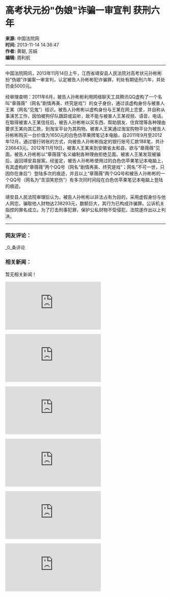 # 高考状元扮"伪娘"诈骗一审宣判 获刑六年

**来源:** 中国法院网  
**时间:** 2013-11-14 14:36:47  
**作者:** 黄聪, 苏娟  
**编辑:** 周利航  

---

中国法院网讯，2013年11月14日上午，江西省靖安县人民法院对高考状元孙彬彬扮“伪娘”诈骗案一审宣判，认定被告人孙彬彬犯诈骗罪，判处有期徒刑六年，并处罚金5000元。  

经审理查明：2011年6月，被告人孙彬彬利用网络聊天工具腾讯QQ虚构了一个名叫“章薇薇”（网名“剧情再美、终究是戏”）的女子身份，通过该虚构身份与被害人王某（网名“见鬼”）结识。被告人孙彬彬以虚构身份与王某在网上恋爱，并自称从事演艺工作，因怕被狗仔队跟踪或监听，故不能与被害人王某视频、语音、电话。在取得被害人王某信任后，被告人孙彬彬以买东西、帮助朋友、住宾馆等各种理由要求王某向其汇款，到淘宝平台为其购物。被害人王某通过淘宝购物平台为被告人孙彬彬购买一台价值为1650元的白色仿苹果牌笔记本电脑，自2011年9月至2012年12月，通过银行转账的方式，向被告人孙彬彬指定的银行账号汇款188笔，共计236643元。2012年11月19日，被害人王某来到安徽省太和县，欲与“章薇薇”见面，被告人孙彬彬以“章薇薇”名义编制各种理由拒绝见面。被害人王某发现被骗后，返回靖安县报案。经鉴定，被告人孙彬彬使用过的白色仿苹果笔记本电脑上，有其虚构的“章薇薇”两个QQ号（网名“剧情再美、终究是戏”；网名“不可一世，只因你在身后”）登陆多次的痕迹，并且以上“章薇薇”两个QQ号和被告人孙彬彬的一个QQ号（网名为“含泪笑悲伤”）有多次同时间段在白色仿苹果笔记本电脑上登陆的痕迹。  

靖安县人民法院审理后认为，被告人孙彬彬以非法占有为目的，采用虚假身份与他人网恋，骗取他人财物达238293元，数额巨大，其行为已构成诈骗罪。公诉机关指控的罪名成立。为了打击刑事犯罪，保护公私财物不受侵犯，法院遂作出以上判决。

---

### 网友评论：
_0_条评论

### 相关新闻：
暂无相关新闻！

![南昌中院一审开庭审理万某弟故意杀人案](http://file.chinacourt.org/f.php?type=2&id=4245036)

![严春风受贿案一审宣判](http://file.chinacourt.org/f.php?type=2&id=4240364)

![江西首例“套路贷”黑社会性质组织犯罪案宣判](http://file.chinacourt.org/f.php?type=2&id=4233901)

![国家发改委原副主任、国家能源局原局长努尔·白克力受贿案一审开庭](http://file.chinacourt.org/f.php?type=2&id=4205917)

![河北“爱心妈妈”涉恶案一审宣判 李艳霞获刑二十年](http://file.chinacourt.org/f.php?type=2&id=4203804)

![烟台市政府原副市长、公安局原局长聂作坤受贿案一审宣判](http://file.chinacourt.org/f.php?type=2&id=4201530)
<!-- tcd_original_link https://www.chinacourt.org/article/detail/2013/11/id/1143853.shtml -->
